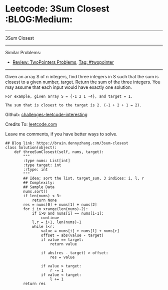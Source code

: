 # Leetcode: 3Sum Closest     :BLOG:Medium:


---

3Sum Closest  

---

Similar Problems:  
-   [Review: TwoPointers Problems](https://brain.dennyzhang.com/review-twopointer), [Tag: #twopointer](https://brain.dennyzhang.com/tag/twopointer)

---

Given an array S of n integers, find three integers in S such that the sum is closest to a given number, target. Return the sum of the three integers. You may assume that each input would have exactly one solution.  

    For example, given array S = {-1 2 1 -4}, and target = 1.
    
    The sum that is closest to the target is 2. (-1 + 2 + 1 = 2).

Github: [challenges-leetcode-interesting](https://github.com/DennyZhang/challenges-leetcode-interesting/tree/master/3sum-closest)  

Credits To: [leetcode.com](https://leetcode.com/problems/3sum-closest/description/)  

Leave me comments, if you have better ways to solve.  

    ## Blog link: https://brain.dennyzhang.com/3sum-closest
    class Solution(object):
        def threeSumClosest(self, nums, target):
            """
            :type nums: List[int]
            :type target: int
            :rtype: int
            """
            ## Idea: sort the list. target_sum, 3 indices: i, l, r
            ## Complexity:
            ## Sample Data
            nums.sort()
            if len(nums) < 3:
                return None
            res = nums[0] + nums[1] + nums[2]
            for i in xrange(len(nums)-2):
                if i>0 and nums[i] == nums[i-1]:
                    continue
                l,r = i+1, len(nums)-1
                while l<r:
                    value = nums[i] + nums[l] + nums[r]
                    offset = abs(value - target)
                    if value == target:
                        return value
    
                    if abs(res - target) > offset:
                        res = value
    
                    if value > target:
                        r -= 1
                    if value < target:
                        l += 1
            return res